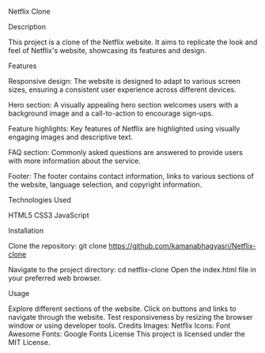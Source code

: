 Netflix Clone

Description

This project is a clone of the Netflix website. It aims to replicate the look and feel of Netflix's website, showcasing its features and design.

Features

Responsive design: The website is designed to adapt to various screen sizes, ensuring a consistent user experience across different devices.

Hero section: A visually appealing hero section welcomes users with a background image and a call-to-action to encourage sign-ups.

Feature highlights: Key features of Netflix are highlighted using visually engaging images and descriptive text.

FAQ section: Commonly asked questions are answered to provide users with more information about the service.

Footer: The footer contains contact information, links to various sections of the website, language selection, and copyright information.

Technologies Used

HTML5
CSS3
JavaScript

Installation

Clone the repository: git clone https://github.com/kamanabhagyasri/Netflix-clone

Navigate to the project directory: cd netflix-clone
Open the index.html file in your preferred web browser.

Usage

Explore different sections of the website.
Click on buttons and links to navigate through the website.
Test responsiveness by resizing the browser window or using developer tools.
Credits
Images: Netflix
Icons: Font Awesome
Fonts: Google Fonts
License
This project is licensed under the MIT License.

